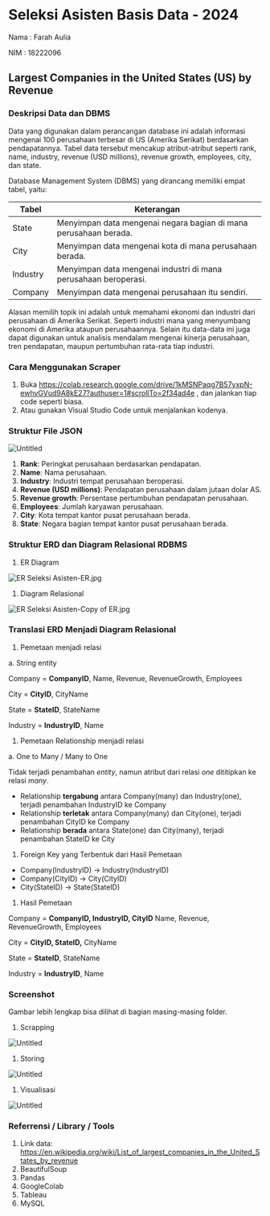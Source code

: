 # Seleksi Asisten Basis Data - 2024

Nama : Farah Aulia

NIM : 18222096

## Largest Companies in the United States (US) by Revenue

### Deskripsi Data dan DBMS

Data yang digunakan dalam perancangan database ini adalah informasi mengenai 100 perusahaan terbesar di US (Amerika Serikat) berdasarkan pendapatannya. Tabel data tersebut mencakup atribut-atribut seperti rank, name, industry, revenue (USD millions), revenue growth, employees, city, dan state.

Database Management System (DBMS) yang dirancang memiliki empat tabel, yaitu:

| Tabel | Keterangan |
| --- | --- |
| State | Menyimpan data mengenai negara bagian di mana perusahaan berada.  |
| City | Menyimpan data mengenai kota di mana perusahaan berada.  |
| Industry | Menyimpan data mengenai industri di mana perusahaan beroperasi. |
| Company | Menyimpan data mengenai perusahaan itu sendiri.  |

Alasan memilih topik ini adalah untuk memahami ekonomi dan industri dari perusahaan di Amerika Serikat. Seperti industri mana yang menyumbang ekonomi di Amerika ataupun perusahaannya. Selain itu data-data ini juga dapat digunakan untuk analisis mendalam mengenai kinerja perusahaan, tren pendapatan, maupun pertumbuhan rata-rata tiap industri.

### Cara Menggunakan Scraper

1. Buka https://colab.research.google.com/drive/1kMSNPaqg7B57yxpN-ewhvGVud9A8kE27?authuser=1#scrollTo=2f34ad4e , dan jalankan tiap code seperti biasa.
2. Atau gunakan Visual Studio Code untuk menjalankan kodenya.

### Struktur File JSON

![Untitled](https://prod-files-secure.s3.us-west-2.amazonaws.com/fb23990a-f5fc-441f-8a45-83ad52076085/e575e1e4-1be5-49c3-b8e8-7c202133112f/Untitled.png)

1. **Rank**: Peringkat perusahaan berdasarkan pendapatan.
2. **Name**: Nama perusahaan.
3. **Industry**: Industri tempat perusahaan beroperasi.
4. **Revenue (USD millions)**: Pendapatan perusahaan dalam jutaan dolar AS.
5. **Revenue growth**: Persentase pertumbuhan pendapatan perusahaan.
6. **Employees**: Jumlah karyawan perusahaan.
7. **City**: Kota tempat kantor pusat perusahaan berada.
8. **State**: Negara bagian tempat kantor pusat perusahaan berada.

### Struktur ERD dan Diagram Relasional RDBMS

1. ER Diagram

![ER Seleksi Asisten-ER.jpg](https://prod-files-secure.s3.us-west-2.amazonaws.com/fb23990a-f5fc-441f-8a45-83ad52076085/11b47a9d-97b6-4ff2-a566-463290c15d09/ER_Seleksi_Asisten-ER.jpg)

1. Diagram Relasional

![ER Seleksi Asisten-Copy of ER.jpg](https://prod-files-secure.s3.us-west-2.amazonaws.com/fb23990a-f5fc-441f-8a45-83ad52076085/0a4d3b6a-5d29-43c0-82ff-78ddc34ed98c/ER_Seleksi_Asisten-Copy_of_ER.jpg)

### Translasi ERD Menjadi Diagram Relasional

1. Pemetaan menjadi relasi

a. String entity

Company = **CompanyID**, Name, Revenue, RevenueGrowth, Employees

City = **CityID**, CityName

State = **StateID**, StateName

Industry = **IndustryID**, Name

1. Pemetaan Relationship menjadi relasi

a. One to Many / Many to One

Tidak terjadi penambahan *entity*, namun atribut dari relasi *one* dititipkan ke relasi *many*.

- Relationship **tergabung** antara Company(many) dan Industry(one), terjadi penambahan IndustryID ke Company
- Relationship **terletak** antara Company(many) dan City(one), terjadi penambahan CityID ke Company
- Relationship **berada** antara State(one) dan City(many), terjadi penambahan StateID ke City
1. Foreign Key yang Terbentuk dari Hasil Pemetaan
- Company(IndustryID) → Industry(IndustryID)
- Company(CityID) → City(CityID)
- City(StateID) → State(StateID)
1. Hasil Pemetaan

Company = **CompanyID, IndustryID, CityID** Name, Revenue, RevenueGrowth, Employees

City = **CityID, StateID,** CityName

State = **StateID**, StateName

Industry = **IndustryID**, Name

### Screenshot

Gambar lebih lengkap bisa dilihat di bagian masing-masing folder.

1. Scrapping

![Untitled](https://prod-files-secure.s3.us-west-2.amazonaws.com/fb23990a-f5fc-441f-8a45-83ad52076085/dcbc98a6-19d7-4df1-a1ab-ff86c9170235/Untitled.png)

1. Storing

![Untitled](https://prod-files-secure.s3.us-west-2.amazonaws.com/fb23990a-f5fc-441f-8a45-83ad52076085/8da8b5e2-733b-4c4c-8820-d000f3e6abb2/Untitled.png)

1. Visualisasi

![Untitled](https://prod-files-secure.s3.us-west-2.amazonaws.com/fb23990a-f5fc-441f-8a45-83ad52076085/82cde0bd-9c8e-4bf6-a407-c1dae29f209b/Untitled.png)

### Referrensi / Library / Tools

1. Link data: https://en.wikipedia.org/wiki/List_of_largest_companies_in_the_United_States_by_revenue 
2. BeautifulSoup
3. Pandas
4. GoogleColab
5. Tableau
6. MySQL